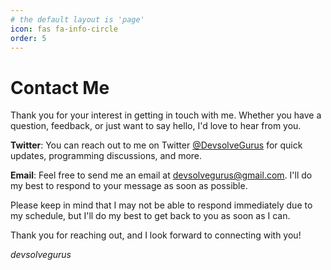 ```yaml
---
# the default layout is 'page'
icon: fas fa-info-circle
order: 5
---
```

# Contact Me

Thank you for your interest in getting in touch with me. Whether you have a question, feedback, or just want to say hello, I'd love to hear from you.

**Twitter**: You can reach out to me on Twitter [@DevsolveGurus](https://twitter.com/DevsolveGurus) for quick updates, programming discussions, and more.

**Email**: Feel free to send me an email at [devsolvegurus@gmail.com](mailto:devsolvegurus@gmail.com). I'll do my best to respond to your message as soon as possible.

Please keep in mind that I may not be able to respond immediately due to my schedule, but I'll do my best to get back to you as soon as I can.

Thank you for reaching out, and I look forward to connecting with you!

*devsolvegurus*
